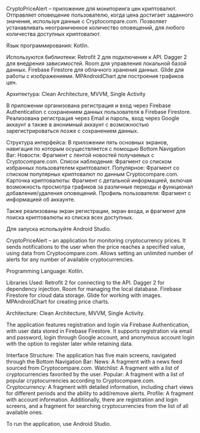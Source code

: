 CryptoPriceAlert – приложение для мониторинга цен криптовалют. 
Отправляет оповещение пользователю, когда цена достигает заданного значения, используя данные с Cryptocompare.com. 
Позволяет устанавливать неограниченное количество оповещений, для любого количества доступных криптовалют.

Язык программирования: Kotlin.

Используются библиотеки: 
Retrofit 2 для подключения к API. 
Dagger 2 для внедрения зависимостей. 
Room для управления локальной базой данных. 
Firebase Firestore для облачного хранения данных. 
Glide для работы с изображениями. 
MPAndroidChart для построения графиков цен. 

Архитектура: Clean Architecture, MVVM, Single Activity

В приложении организована регистрация и вход через Firebase Authentication с сохранением данных пользователя в Firebase Firestore. 
Реализована регистрация через Email и пароль, вход через Google аккаунт а также в анонимный аккаунт с возможностью зарегистрироваться позже с сохранением данных.

Структура интерфейса:
В приложении пять основных экранов, навигация по которым осуществляется с помощью Bottom Navigation Bar:
Новости: Фрагмент с лентой новостей получаемых с Cryptocompare.com. 
Список наблюдения: Фрагмент со списком избранных пользователем криптовалют. 
Популярное: Фрагмент со списком популярных криптовалют по данным Cryptocompare.com. 
Карточка криптовалюты: Фрагмент с детальной информацией, включая возможность просмотра графиков за различные периоды и функционал добавления/удаления оповещений. 
Профиль пользователя: Фрагмент с информацией об аккаунте. 

Также реализованы экран регистрации, экран входа, и фрагмент для поиска криптовалюты из списка всех доступных.

Для запуска используйте Android Studio.



CryptoPriceAlert – an application for monitoring cryptocurrency prices. 
It sends notifications to the user when the price reaches a specified value, using data from Cryptocompare.com. 
Allows setting an unlimited number of alerts for any number of available cryptocurrencies.

Programming Language: Kotlin.

Libraries Used: 
Retrofit 2 for connecting to the API. 
Dagger 2 for dependency injection. 
Room for managing the local database. 
Firebase Firestore for cloud data storage. 
Glide for working with images. 
MPAndroidChart for creating price charts. 

Architecture: Clean Architecture, MVVM, Single Activity. 

The application features registration and login via Firebase Authentication, with user data stored in Firebase Firestore. 
It supports registration via email and password, login through Google account, and anonymous account login with the option to register later while retaining data. 

Interface Structure: The application has five main screens, navigated through the Bottom Navigation Bar: 
News: A fragment with a news feed sourced from Cryptocompare.com. 
Watchlist: A fragment with a list of cryptocurrencies favorited by the user. 
Popular: A fragment with a list of popular cryptocurrencies according to Cryptocompare.com. 
Cryptocurrency: A fragment with detailed information, including chart views for different periods and the ability to add/remove alerts. 
Profile: A fragment with account information. 
Additionally, there are registration and login screens, and a fragment for searching cryptocurrencies from the list of all available ones. 

To run the application, use Android Studio.

